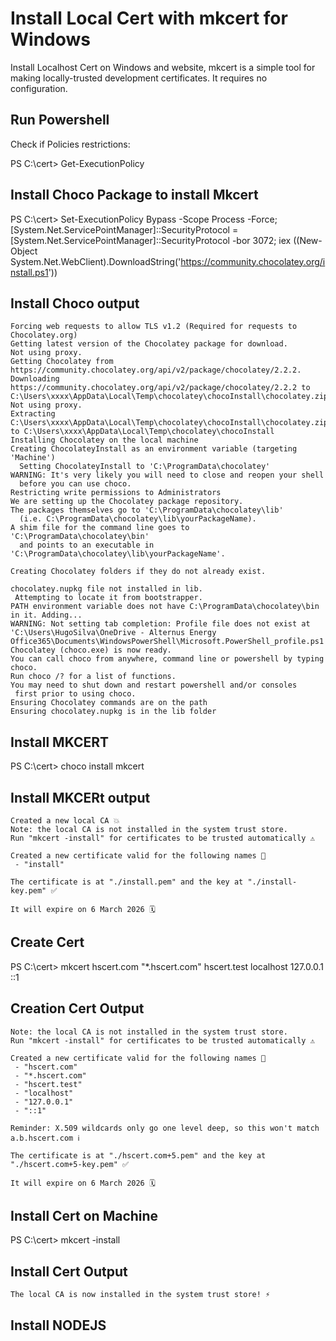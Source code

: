 # Install Local Cert with mkcert for Windows
Install Localhost Cert on Windows and website, mkcert is a simple tool for making locally-trusted development certificates. It requires no configuration.

## Run Powershell
Check if Policies restrictions:

PS C:\cert> Get-ExecutionPolicy

## Install Choco Package to install Mkcert
PS C:\cert> Set-ExecutionPolicy Bypass -Scope Process -Force; [System.Net.ServicePointManager]::SecurityProtocol = [System.Net.ServicePointManager]::SecurityProtocol -bor 3072; iex ((New-Object System.Net.WebClient).DownloadString('https://community.chocolatey.org/install.ps1'))

## Install Choco output
```
Forcing web requests to allow TLS v1.2 (Required for requests to Chocolatey.org)
Getting latest version of the Chocolatey package for download.
Not using proxy.
Getting Chocolatey from https://community.chocolatey.org/api/v2/package/chocolatey/2.2.2.
Downloading https://community.chocolatey.org/api/v2/package/chocolatey/2.2.2 to C:\Users\xxxx\AppData\Local\Temp\chocolatey\chocoInstall\chocolatey.zip
Not using proxy.
Extracting C:\Users\xxxx\AppData\Local\Temp\chocolatey\chocoInstall\chocolatey.zip to C:\Users\xxxx\AppData\Local\Temp\chocolatey\chocoInstall
Installing Chocolatey on the local machine
Creating ChocolateyInstall as an environment variable (targeting 'Machine')
  Setting ChocolateyInstall to 'C:\ProgramData\chocolatey'
WARNING: It's very likely you will need to close and reopen your shell
  before you can use choco.
Restricting write permissions to Administrators
We are setting up the Chocolatey package repository.
The packages themselves go to 'C:\ProgramData\chocolatey\lib'
  (i.e. C:\ProgramData\chocolatey\lib\yourPackageName).
A shim file for the command line goes to 'C:\ProgramData\chocolatey\bin'
  and points to an executable in 'C:\ProgramData\chocolatey\lib\yourPackageName'.

Creating Chocolatey folders if they do not already exist.

chocolatey.nupkg file not installed in lib.
 Attempting to locate it from bootstrapper.
PATH environment variable does not have C:\ProgramData\chocolatey\bin in it. Adding...
WARNING: Not setting tab completion: Profile file does not exist at 'C:\Users\HugoSilva\OneDrive - Alternus Energy
Office365\Documents\WindowsPowerShell\Microsoft.PowerShell_profile.ps1'.
Chocolatey (choco.exe) is now ready.
You can call choco from anywhere, command line or powershell by typing choco.
Run choco /? for a list of functions.
You may need to shut down and restart powershell and/or consoles
 first prior to using choco.
Ensuring Chocolatey commands are on the path
Ensuring chocolatey.nupkg is in the lib folder
```
## Install MKCERT

PS C:\cert> choco install mkcert

## Install MKCERt output
```
Created a new local CA 💥
Note: the local CA is not installed in the system trust store.
Run "mkcert -install" for certificates to be trusted automatically ⚠️

Created a new certificate valid for the following names 📜
 - "install"

The certificate is at "./install.pem" and the key at "./install-key.pem" ✅

It will expire on 6 March 2026 🗓
```
## Create Cert

PS C:\cert> mkcert hscert.com "*.hscert.com" hscert.test localhost 127.0.0.1 ::1

## Creation Cert Output
```
Note: the local CA is not installed in the system trust store.
Run "mkcert -install" for certificates to be trusted automatically ⚠️

Created a new certificate valid for the following names 📜
 - "hscert.com"
 - "*.hscert.com"
 - "hscert.test"
 - "localhost"
 - "127.0.0.1"
 - "::1"

Reminder: X.509 wildcards only go one level deep, so this won't match a.b.hscert.com ℹ️

The certificate is at "./hscert.com+5.pem" and the key at "./hscert.com+5-key.pem" ✅

It will expire on 6 March 2026 🗓
```
## Install Cert on Machine

PS C:\cert> mkcert -install

## Install Cert Output
```
The local CA is now installed in the system trust store! ⚡️
```

## Install NODEJS


